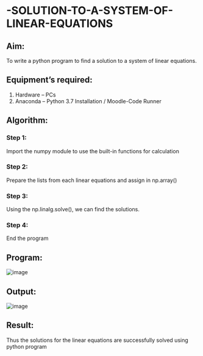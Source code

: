 # -SOLUTION-TO-A-SYSTEM-OF-LINEAR-EQUATIONS
## Aim:
To write a python program to find a solution to a system of linear equations.
## Equipment’s required:
1. 	Hardware – PCs
2. 	Anaconda – Python 3.7 Installation / Moodle-Code Runner
## Algorithm:
### Step 1: 
Import the numpy module to use the built-in functions for calculation
### Step 2: 
Prepare the lists from each linear equations and assign in np.array()
### Step 3: 
Using the np.linalg.solve(), we can find the solutions.
### Step 4: 
End the program
## Program:
![image](https://github.com/user-attachments/assets/99bc9f37-1c4f-48f8-9fad-ce582558f832)

## Output:
![image](https://github.com/user-attachments/assets/6849e23a-e4b2-4791-bed4-ddd648311361)

## Result: 
Thus the solutions for the linear equations are successfully solved using python program

